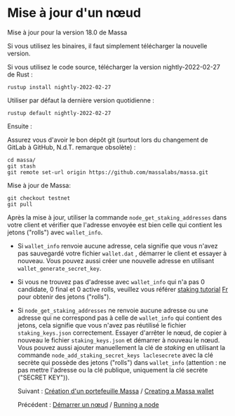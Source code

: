 # Mise à jour d'un nœud

Mise à jour pour la version 18.0 de Massa

Si vous utilisez les binaires, il faut simplement télécharger la nouvelle version.

Si vous utilisez le code source, télécharger la version nightly-2022-02-27 de Rust :

    rustup install nightly-2022-02-27

Utiliser par défaut la dernière version quotidienne :

    rustup default nightly-2022-02-27

Ensuite :

Assurez vous d'avoir le bon dépôt git (surtout lors du changement de GitLab à GitHub, N.d.T. remarque obsolète) :

    cd massa/
    git stash
    git remote set-url origin https://github.com/massalabs/massa.git

Mise à jour de Massa:

    git checkout testnet
    git pull

Après la mise à jour, utiliser la commande `node_get_staking_addresses` dans votre client et vérifier que l'adresse envoyée est bien celle qui contient les jetons ("rolls") avec `wallet_info`.

- Si `wallet_info` renvoie aucune adresse, cela signifie que vous n'avez pas sauvegardé votre fichier `wallet.dat` , démarrer le client et essayer à nouveau. Vous pouvez aussi créer une nouvelle adresse en utilisant  `wallet_generate_secret_key`.

- Si vous ne trouvez pas d'adresse avec `wallet_info` qui n'a pas 0 candidate, 0 final et 0 active rolls, veuillez vous référer [staking tutorial](https://massa.readthedocs.io/en/latest/testnet/staking.html) [Fr](./Staking.md) pour obtenir des jetons ("rolls").

- Si `node_get_staking_addresses` ne renvoie aucune adresse ou une adresse qui ne correspond pas à celle de `wallet_info` qui contient des jetons, cela signifie que vous n'avez pas réutilisé le fichier `staking_keys.json` correctement. Essayer d'arrêter le nœud, de copier à nouveau le fichier `staking_keys.json` et démarrer à nouveau le nœud. Vous pouvez aussi ajouter manuellement la clé de *staking* en utilisant la commande `node_add_staking_secret_keys laclesecrete` avec la clé secrète qui possède des jetons ("rolls") dans `wallet_info` (attention : ne pas mettre l'adresse ou la clé publique, uniquement la clé secrète ("SECRET KEY")).
  
  Suivant : [Création d'un portefeuille Massa](./Creating_a_massa_wallet.md) / [Creating a Massa wallet](https://docs.massa.net/en/latest/testnet/wallet.html)
  
  Précédent : [Démarrer un nœud](./Running_a_node.md) / [Running a node](https://docs.massa.net/en/latest/testnet/running.html)
